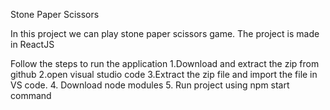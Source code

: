 Stone Paper Scissors

In this project we can play stone paper scissors game.
The project is made in ReactJS

Follow the steps to run the application
1.Download and extract the zip from github
2.open visual studio code
3.Extract the zip file and import the file in VS code.
4. Download node modules
5. Run project using npm start command
